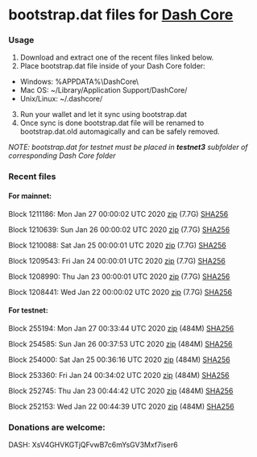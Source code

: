 # bootstrap.dat files for [Dash Core](https://github.com/dashpay/dash)

### Usage

1. Download and extract one of the recent files linked below.
2. Place bootstrap.dat file inside of your Dash Core folder:
 - Windows: %APPDATA%\DashCore\
 - Mac OS: ~/Library/Application Support/DashCore/
 - Unix/Linux: ~/.dashcore/
3. Run your wallet and let it sync using bootstrap.dat
4. Once sync is done bootstrap.dat file will be renamed to bootstrap.dat.old automagically and can be safely removed.

_NOTE: bootstrap.dat for testnet must be placed in **testnet3** subfolder of corresponding Dash Core folder_

### Recent files

#### For mainnet:

Block 1211186: Mon Jan 27 00:00:02 UTC 2020 [zip](https://dash-bootstrap.ams3.digitaloceanspaces.com/mainnet/2020-01-27/bootstrap.dat.zip) (7.7G) [SHA256](https://dash-bootstrap.ams3.digitaloceanspaces.com/mainnet/2020-01-27/sha256.txt)

Block 1210639: Sun Jan 26 00:00:02 UTC 2020 [zip](https://dash-bootstrap.ams3.digitaloceanspaces.com/mainnet/2020-01-26/bootstrap.dat.zip) (7.7G) [SHA256](https://dash-bootstrap.ams3.digitaloceanspaces.com/mainnet/2020-01-26/sha256.txt)

Block 1210088: Sat Jan 25 00:00:01 UTC 2020 [zip](https://dash-bootstrap.ams3.digitaloceanspaces.com/mainnet/2020-01-25/bootstrap.dat.zip) (7.7G) [SHA256](https://dash-bootstrap.ams3.digitaloceanspaces.com/mainnet/2020-01-25/sha256.txt)

Block 1209543: Fri Jan 24 00:00:01 UTC 2020 [zip](https://dash-bootstrap.ams3.digitaloceanspaces.com/mainnet/2020-01-24/bootstrap.dat.zip) (7.7G) [SHA256](https://dash-bootstrap.ams3.digitaloceanspaces.com/mainnet/2020-01-24/sha256.txt)

Block 1208990: Thu Jan 23 00:00:01 UTC 2020 [zip](https://dash-bootstrap.ams3.digitaloceanspaces.com/mainnet/2020-01-23/bootstrap.dat.zip) (7.7G) [SHA256](https://dash-bootstrap.ams3.digitaloceanspaces.com/mainnet/2020-01-23/sha256.txt)

Block 1208441: Wed Jan 22 00:00:02 UTC 2020 [zip](https://dash-bootstrap.ams3.digitaloceanspaces.com/mainnet/2020-01-22/bootstrap.dat.zip) (7.7G) [SHA256](https://dash-bootstrap.ams3.digitaloceanspaces.com/mainnet/2020-01-22/sha256.txt)


#### For testnet:

Block 255194: Mon Jan 27 00:33:44 UTC 2020 [zip](https://dash-bootstrap.ams3.digitaloceanspaces.com/testnet/2020-01-27/bootstrap.dat.zip) (484M) [SHA256](https://dash-bootstrap.ams3.digitaloceanspaces.com/testnet/2020-01-27/sha256.txt)

Block 254585: Sun Jan 26 00:37:53 UTC 2020 [zip](https://dash-bootstrap.ams3.digitaloceanspaces.com/testnet/2020-01-26/bootstrap.dat.zip) (484M) [SHA256](https://dash-bootstrap.ams3.digitaloceanspaces.com/testnet/2020-01-26/sha256.txt)

Block 254000: Sat Jan 25 00:36:16 UTC 2020 [zip](https://dash-bootstrap.ams3.digitaloceanspaces.com/testnet/2020-01-25/bootstrap.dat.zip) (484M) [SHA256](https://dash-bootstrap.ams3.digitaloceanspaces.com/testnet/2020-01-25/sha256.txt)

Block 253360: Fri Jan 24 00:34:02 UTC 2020 [zip](https://dash-bootstrap.ams3.digitaloceanspaces.com/testnet/2020-01-24/bootstrap.dat.zip) (484M) [SHA256](https://dash-bootstrap.ams3.digitaloceanspaces.com/testnet/2020-01-24/sha256.txt)

Block 252745: Thu Jan 23 00:44:42 UTC 2020 [zip](https://dash-bootstrap.ams3.digitaloceanspaces.com/testnet/2020-01-23/bootstrap.dat.zip) (484M) [SHA256](https://dash-bootstrap.ams3.digitaloceanspaces.com/testnet/2020-01-23/sha256.txt)

Block 252153: Wed Jan 22 00:44:39 UTC 2020 [zip](https://dash-bootstrap.ams3.digitaloceanspaces.com/testnet/2020-01-22/bootstrap.dat.zip) (484M) [SHA256](https://dash-bootstrap.ams3.digitaloceanspaces.com/testnet/2020-01-22/sha256.txt)


### Donations are welcome:

DASH: XsV4GHVKGTjQFvwB7c6mYsGV3Mxf7iser6
